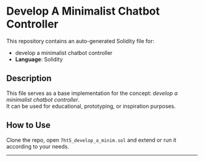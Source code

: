 # Develop A Minimalist Chatbot Controller

This repository contains an auto-generated Solidity file for:

- develop a minimalist chatbot controller
- **Language**: Solidity

## Description

This file serves as a base implementation for the concept: *develop a minimalist chatbot controller*.  
It can be used for educational, prototyping, or inspiration purposes.

## How to Use

Clone the repo, open `7ht5_develop_a_minim.sol` and extend or run it according to your needs.

---


